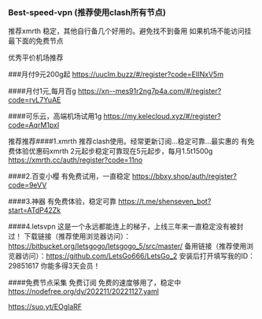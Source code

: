 ### Best-speed-vpn (推荐使用clash所有节点)
推荐xmrth 稳定，其他自行备几个好用的。避免找不到备用
如果机场不能访问挂最下面的免费节点

优秀平价机场推荐

###月付9元200g起
https://uuclm.buzz/#/register?code=EIINxV5m

####月付1元,每月百g
https://xn--mes91r2ng7p4a.com/#/register?code=rvL7YuAE

####可乐云，高端机场试用1g
https://my.kelecloud.xyz/#/register?code=AqrM1pxI


推荐推荐####1.xmrth 推荐clash使用。经常更新订阅…稳定可靠…最实惠的
有免费体验优惠码xmrth
2元起步稳定可靠现在5元起步，每月1.5t1500g
https://xmrth.cc/auth/register?code=11no

####2.百变小樱
有免费试用，一直稳定
https://bbxy.shop/auth/register?code=9eVV

####3.神器
有免费体验，稳定可靠
https://t.me/shenseven_bot?start=ATdP42Zk

####4.letsvpn
这是一个永远都能连上的梯子，上线三年来一直稳定没有被封过！
下载链接（推荐使用浏览器访问）：https://bitbucket.org/letsgogo/letsgogo_5/src/master/
备用链接（推荐使用浏览器访问）：https://github.com/LetsGo666/LetsGo_2
安装后打开填写我的ID：29851617 你能多得3天会员！


####免费节点采集
免费订阅
免费的速度够用了，稳定中
https://nodefree.org/dy/202211/20221127.yaml

https://suo.yt/EOglaRF
